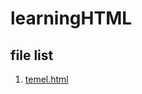 <!DOCTYPE html>
<html>
  <body>
    <h1>learningHTML</h1>
    <h2>file list</h2>
    <ol>
      <li><a href=”https://www.github.com/mxrtxzcxn/learningHTML/blob/main/temel.html">temel.html</a></li>
  </body>
</html>
